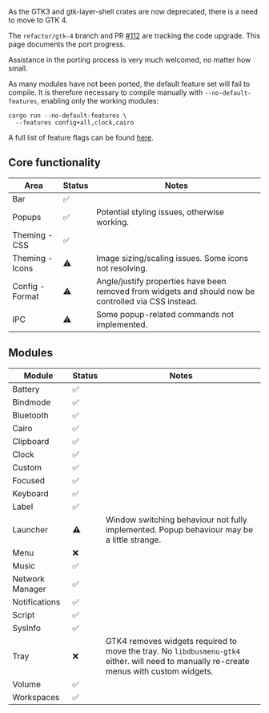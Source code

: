 As the GTK3 and gtk-layer-shell crates are now deprecated, there is a need to move to GTK 4.

The `refactor/gtk-4` branch and PR [#112](https://github.com/JakeStanger/ironbar/pull/112) are tracking the code upgrade.
This page documents the port progress.

Assistance in the porting process is very much welcomed, no matter how small.

As many modules have not been ported, the default feature set will fail to compile. 
It is therefore necessary to compile manually with `--no-default-features`, enabling only the working modules:

```shell
cargo run --no-default-features \
  --features config+all,clock,cairo
```

A full list of feature flags can be found [here](Compiling#features).

## Core functionality

| Area            | Status | Notes                                                                                                 |
|-----------------|--------|-------------------------------------------------------------------------------------------------------|
| Bar             | ✅      |                                                                                                       |
| Popups          | ✅      | Potential styling issues, otherwise working.                                                          |
| Theming - CSS   | ✅      |                                                                                                       |
| Theming - Icons | ⚠️     | Image sizing/scaling issues. Some icons not resolving.                                                |
| Config - Format | ⚠️ ️   | Angle/justify properties have been removed from widgets and should now be controlled via CSS instead. |
| IPC             | ⚠️     | Some popup-related commands not implemented.                                                          | 

## Modules

| Module          | Status | Notes                                                                                                                                    |
|-----------------|--------|------------------------------------------------------------------------------------------------------------------------------------------|
| Battery         | ✅      |                                                                                                                                          |
| Bindmode        | ✅      |                                                                                                                                          |
| Bluetooth       | ✅      |                                                                                                                                          |
| Cairo           | ✅      |                                                                                                                                          |
| Clipboard       | ✅      |                                                                                                                                          |
| Clock           | ✅      |                                                                                                                                          |
| Custom          | ✅      |                                                                                                                                          |
| Focused         | ✅      |                                                                                                                                          |
| Keyboard        | ✅      |                                                                                                                                          |
| Label           | ✅      |                                                                                                                                          |
| Launcher        | ⚠️     | Window switching behaviour not fully implemented. Popup behaviour may be a little strange.                                               |
| Menu            | ❌      |                                                                                                                                          |
| Music           | ✅      |                                                                                                                                          |
| Network Manager | ✅      |                                                                                                                                          |
| Notifications   | ✅      |                                                                                                                                          |
| Script          | ✅      |                                                                                                                                          |
| SysInfo         | ✅      |                                                                                                                                          |
| Tray            | ❌      | GTK4 removes widgets required to move the tray. No `libdbusmenu-gtk4` either. will need to manually re-create menus with custom widgets. |
| Volume          | ✅      |                                                                                                                                          |
| Workspaces      | ✅      |                                                                                                                                          |

